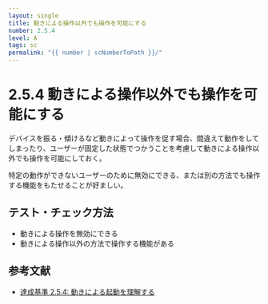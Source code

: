 ```yaml
---
layout: single
title: 動きによる操作以外でも操作を可能にする
number: 2.5.4
level: A
tags: sc
permalink: "{{ number | scNumberToPath }}/"
---
```


# 2.5.4 動きによる操作以外でも操作を可能にする

デバイスを振る・傾けるなど動きによって操作を促す場合、間違えて動作をしてしまったり、ユーザーが固定した状態でつかうことを考慮して動きによる操作以外でも操作を可能にしておく。

特定の動作ができないユーザーのために無効にできる、または別の方法でも操作する機能をもたせることが好ましい。



## テスト・チェック方法

-  動きによる操作を無効にできる
-  動きによる操作以外の方法で操作する機能がある

## 参考文献
- [達成基準 2.5.4: 動きによる起動を理解する](https://waic.jp/docs/WCAG21/Understanding/motion-actuation.html)
